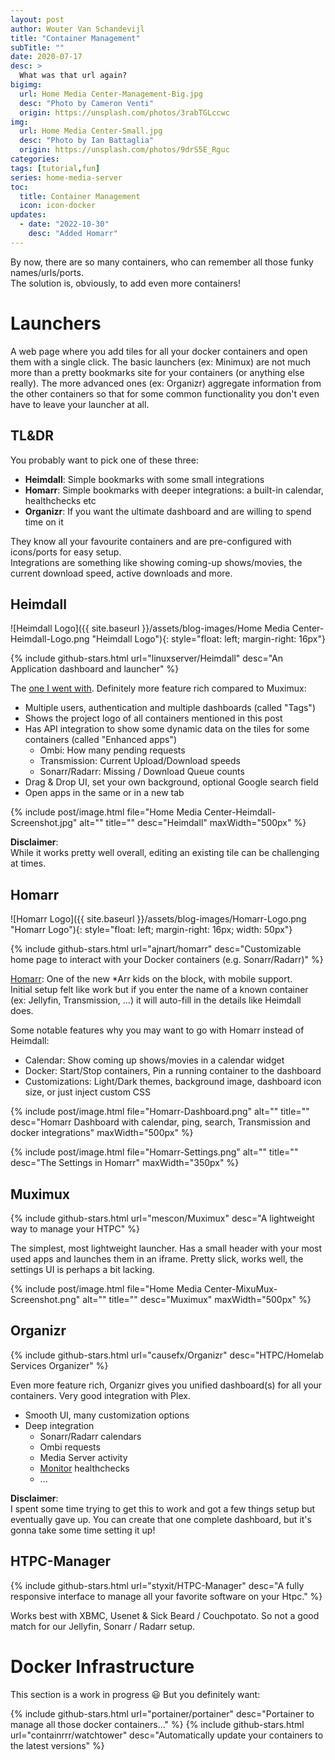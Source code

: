 ```yaml
---
layout: post
author: Wouter Van Schandevijl
title: "Container Management"
subTitle: ""
date: 2020-07-17
desc: >
  What was that url again?
bigimg:
  url: Home Media Center-Management-Big.jpg
  desc: "Photo by Cameron Venti"
  origin: https://unsplash.com/photos/3rabTGLccwc
img:
  url: Home Media Center-Small.jpg
  desc: "Photo by Ian Battaglia"
  origin: https://unsplash.com/photos/9drS5E_Rguc
categories: 
tags: [tutorial,fun]
series: home-media-server
toc:
  title: Container Management
  icon: icon-docker
updates:
  - date: "2022-10-30"
    desc: "Added Homarr"
---
```



By now, there are so many containers, who can remember all those funky names/urls/ports.  
The solution is, obviously, to add even more containers!

<!--more-->


# Launchers

A web page where you add tiles for all your docker containers and open them with a single click.
The basic launchers (ex: Minimux) are not much more than a pretty bookmarks site for your containers (or anything else really).
The more advanced ones (ex: Organizr) aggregate information from the other containers so that for some common
functionality you don't even have to leave your launcher at all.


## TL&amp;DR

You probably want to pick one of these three:

- **Heimdall**: Simple bookmarks with some small integrations
- **Homarr**: Simple bookmarks with deeper integrations: a built-in calendar, healthchecks etc
- **Organizr**: If you want the ultimate dashboard and are willing to spend time on it

They know all your favourite containers and are pre-configured with icons/ports for easy setup.  
Integrations are something like showing coming-up shows/movies, the current download speed, active downloads and more.




## Heimdall

![Heimdall Logo]({{ site.baseurl }}/assets/blog-images/Home Media Center-Heimdall-Logo.png "Heimdall Logo"){: style="float: left; margin-right: 16px"}

{% include github-stars.html url="linuxserver/Heimdall" desc="An Application dashboard and launcher" %}

The [one I went with](https://heimdall.site/). Definitely more feature rich compared to Muximux:

- Multiple users, authentication and multiple dashboards (called "Tags")
- Shows the project logo of all containers mentioned in this post
- Has API integration to show some dynamic data on the tiles for some containers (called "Enhanced apps")
  - Ombi: How many pending requests
  - Transmission: Current Upload/Download speeds
  - Sonarr/Radarr: Missing / Download Queue counts
- Drag & Drop UI, set your own background, optional Google search field
- Open apps in the same or in a new tab

{% include post/image.html file="Home Media Center-Heimdall-Screenshot.jpg" alt="" title="" desc="Heimdall" maxWidth="500px" %}


**Disclaimer**:  
While it works pretty well overall, editing an existing tile can be challenging at times.




## Homarr

![Homarr Logo]({{ site.baseurl }}/assets/blog-images/Homarr-Logo.png "Homarr Logo"){: style="float: left; margin-right: 16px; width: 50px"}

{% include github-stars.html url="ajnart/homarr" desc="Customizable home page to interact with your Docker containers (e.g. Sonarr/Radarr)" %}


[Homarr](https://homarr.dev/): One of the new *Arr kids on the block, with mobile support.  
Initial setup felt like work but if you enter the name of a known container (ex: Jellyfin, Transmission, ...) it will auto-fill in the details like Heimdall does.

Some notable features why you may want to go with Homarr instead of Heimdall:

- Calendar: Show coming up shows/movies in a calendar widget
- Docker: Start/Stop containers, Pin a running container to the dashboard
- Customizations: Light/Dark themes, background image, dashboard icon size, or just inject custom CSS


{% include post/image.html file="Homarr-Dashboard.png" alt="" title="" desc="Homarr Dashboard with calendar, ping, search, Transmission and docker integrations" maxWidth="500px" %}

{% include post/image.html file="Homarr-Settings.png" alt="" title="" desc="The Settings in Homarr" maxWidth="350px" %}



## Muximux

{% include github-stars.html url="mescon/Muximux" desc="A lightweight way to manage your HTPC" %}

The simplest, most lightweight launcher. Has a small header with your most used apps and launches them
in an iframe. Pretty slick, works well, the settings UI is perhaps a bit lacking.

{% include post/image.html file="Home Media Center-MixuMux-Screenshot.png" alt="" title="" desc="Muximux" maxWidth="500px" %}





## Organizr

{% include github-stars.html url="causefx/Organizr" desc="HTPC/Homelab Services Organizer" %}

Even more feature rich, Organizr gives you unified dashboard(s) for all your containers.
Very good integration with Plex.

- Smooth UI, many customization options
- Deep integration
  - Sonarr/Radarr calendars
  - Ombi requests
  - Media Server activity
  - [Monitor](https://github.com/Monitorr/Monitorr) healthchecks
  - ...


**Disclaimer**:  
I spent some time trying to get this to work and got a few things setup but eventually gave up.
You can create that one complete dashboard, but it's gonna take some time setting it up!



## HTPC-Manager

{% include github-stars.html url="styxit/HTPC-Manager" desc="A fully responsive interface to manage all your favorite software on your Htpc." %}

Works best with XBMC, Usenet & Sick Beard / Couchpotato. So not a good match for our Jellyfin, Sonarr / Radarr setup.



# Docker Infrastructure

<!-- TODO: Add vault, duplicati, ... -->
<!-- If this becomes larger, probably best to move it to a separate article? -->

This section is a work in progress 😃 But you definitely want:

{% include github-stars.html url="portainer/portainer" desc="Portainer to manage all those docker containers..." %}
{% include github-stars.html url="containrrr/watchtower" desc="Automatically update your containers to the latest versions" %}
